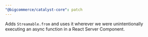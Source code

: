 ```yaml
---
"@bigcommerce/catalyst-core": patch
---
```


Adds `Streamable.from` and uses it wherever we were unintentionally executing an async function in a React Server Component.
